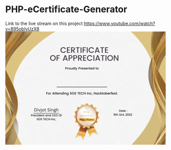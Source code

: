 # PHP-eCertificate-Generator
Link to the live stream on this project https://www.youtube.com/watch?v=895oblyUzX8
![Certificate](./empty.png)
